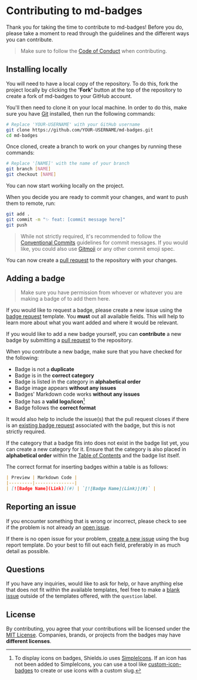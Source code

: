 # Contributing to md-badges 

Thank you for taking the time to contribute to md-badges! Before you do, please take a moment to read through the guidelines and the different ways you can contribute.

> Make sure to follow the [Code of Conduct](CODE_OF_CONDUCT.md) when contributing.

## Installing locally

You will need to have a local copy of the repository. To do this, fork the project locally by clicking the **'Fork'** button at the top of the repository to create a fork of md-badges to your GitHub account.

You'll then need to clone it on your local machine. In order to do this, make sure you have [Git](https://git-scm.com) installed, then run the following commands:

```bash
# Replace 'YOUR-USERNAME' with your GitHub username
git clone https://github.com/YOUR-USERNAME/md-badges.git
cd md-badges
```

Once cloned, create a branch to work on your changes by running these commands:

```bash
# Replace '[NAME]' with the name of your branch
git branch [NAME]
git checkout [NAME]
```

You can now start working locally on the project. 

When you decide you are ready to commit your changes, and want to push them to remote, run:

```bash
git add .
git commit -m "✨ feat: [commit message here]"
git push
```

> While not strictly required, it's recommended to follow the [Conventional Commits](https://www.conventionalcommits.org/en/v1.0.0/) guidelines for commit messages. If you would like, you could also use [Gitmoji](https://gitmoji.dev) or any other commit emoji spec.

You can now create a [pull request](https://github.com/inttter/md-badges/pulls) to the repository with your changes.

## Adding a badge

> Make sure you have permission from whoever or whatever you are making a badge of to add them here.

If you would like to request a badge, please create a new issue using the [badge request](https://github.com/inttter/md-badges/issues/new?assignees=inttter&labels=%F0%9F%93%9B+badge+request&projects=inttter%2Fmd-badges&template=01-badge-request.yml&title=%5BBadge+Request%5D%3A+) template. You **must** out all available fields. This will help to learn more about what you want added and where it would be relevant.

If you would like to add a new badge yourself, you can **contribute** a new badge by submitting a [pull request](https://github.com/inttter/md-badges/pulls) to the repository. 

When you contribute a new badge, make sure that you have checked for the following:

* Badge is not a **duplicate**
* Badge is in the **correct category**
* Badge is listed in the category in **alphabetical order**
* Badge image appears **without any issues**
* Badges' Markdown code works **without any issues**
* Badge has a **valid logo/icon**[^1]
* Badge follows the **correct format**

It would also help to include the issue(s) that the pull request closes if there is an [existing badge request](https://github.com/inttter/md-badges/issues?q=is%3Aissue%20state%3Aopen%20label%3A%22%F0%9F%99%8F%20badge%20request%22) associated with the badge, but this is not strictly required.

If the category that a badge fits into does not exist in the badge list yet, you can create a new category for it. Ensure that the category is also placed in **alphabetical order** within the [Table of Contents](README.md#table-of-contents) and the badge list itself.

The correct format for inserting badges within a table is as follows:
    
```markdown
| Preview | Markdown Code |
|---------|---------------|
| [![Badge Name](Link)](#) | `[![Badge Name](Link)](#)` |
```

## Reporting an issue

If you encounter something that is wrong or incorrect, please check to see if the problem is not already an [open issue](https://github.com/inttter/md-badges/issues).

If there is no open issue for your problem, [create a new issue](https://github.com/inttter/md-badges/issues/new?assignees=&labels=%F0%9F%90%9B+bug&projects=inttter%2Fmd-badges&template=02-issue-report.yml&title=%5BBug%5D%3A+) using the bug report template. Do your best to fill out each field, preferably in as much detail as possible.

## Questions

If you have any inquiries, would like to ask for help, or have anything else that does not fit within the available templates, feel free to make a [blank issue](https://github.com/inttter/md-badges/issues/new) outside of the templates offered, with the `question` label.

## License

By contributing, you agree that your contributions will be licensed under the [MIT License](LICENSE). Companies, brands, or projects from the badges may have **different licenses**.

[^1]: To display icons on badges, Shields.io uses [SimpleIcons](https://simpleicons.org). If an icon has not been added to SimpleIcons, you can use a tool like [custom-icon-badges](https://custom-icon-badges.demolab.com) to create or use icons with a custom slug.
